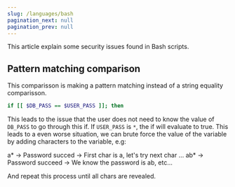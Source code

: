 ```yaml
---
slug: /languages/bash
pagination_next: null
pagination_prev: null
---
```

This article explain some security issues found in Bash scripts.

## Pattern matching comparison

This comparisson is making a pattern matching instead of a string equality comparisson.

```bash
if [[ $DB_PASS == $USER_PASS ]]; then
```

This leads to the issue that the user does not need to know the value of `DB_PASS` to go through this if. If `USER_PASS` is `*`, the if will evaluate to true. This leads to a even worse situation, we can brute force the value of the variable by adding characters to the variable, e.g:

a* -> Password succed -> First char is a, let's try next char ...
ab* -> Password succeed -> We know the password is ab, etc...

And repeat this process until all chars are revealed.
